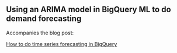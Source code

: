 ## Using an ARIMA model in BigQuery ML to do demand forecasting

Accompanies the blog post:

[How to do time series forecasting in BigQuery](
https://medium.com/@lakshmanok/how-to-do-time-series-forecasting-in-bigquery-af9eb6be8159
)
